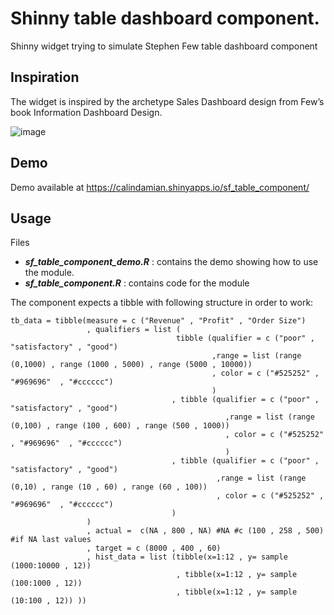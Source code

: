 # Shinny table dashboard component.

Shinny widget trying to simulate Stephen Few table dashboard component

## Inspiration
The widget is inspired by the archetype Sales Dashboard design from Few’s book Information Dashboard Design.

![image](https://user-images.githubusercontent.com/61669129/78690871-4864a780-78f8-11ea-8a3f-79d9b1e13578.png)

## Demo

Demo available at https://calindamian.shinyapps.io/sf_table_component/

## Usage
Files 
  -  ***sf_table_component_demo.R*** : contains the demo showing how to use the module.
  -  ***sf_table_component.R*** : contains code for the module

The component expects a tibble with following structure in order to work:

```
tb_data = tibble(measure = c ("Revenue" , "Profit" , "Order Size") 
                 , qualifiers = list (
                                     tibble (qualifier = c ("poor" , "satisfactory" , "good") 
                                             ,range = list (range (0,1000) , range (1000 , 5000) , range (5000 , 10000))  
                                             , color = c ("#525252" , "#969696"  , "#cccccc")
                                             ) 
                                    , tibble (qualifier = c ("poor" , "satisfactory" , "good") 
                                                ,range = list (range (0,100) , range (100 , 600) , range (500 , 1000))  
                                                , color = c ("#525252" , "#969696"  , "#cccccc")
                                                )  
                                    , tibble (qualifier = c ("poor" , "satisfactory" , "good") 
                                              ,range = list (range (0,10) , range (10 , 60) , range (60 , 100))  
                                              , color = c ("#525252" , "#969696"  , "#cccccc")
                                    )  
                 )
                 , actual =  c(NA , 800 , NA) #NA #c (100 , 258 , 500) #if NA last values
                 , target = c (8000 , 400 , 60)
                 , hist_data = list (tibble(x=1:12 , y= sample (1000:10000 , 12)) 
                                     , tibble(x=1:12 , y= sample (100:1000 , 12)) 
                                     , tibble(x=1:12 , y= sample (10:100 , 12)) ))


```
